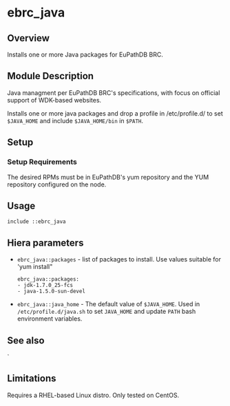 # ebrc_java

## Overview

Installs one or more Java packages for EuPathDB BRC.

## Module Description

Java managment per EuPathDB BRC's specifications, with focus on official 
support of WDK-based websites.

Installs one or more java packages and drop a profile in /etc/profile.d/ to set
`$JAVA_HOME` and include `$JAVA_HOME/bin` in `$PATH`.

## Setup

### Setup Requirements

The desired RPMs must be in EuPathDB's yum repository and the YUM 
repository configured on the node.

## Usage

`include ::ebrc_java`

## Hiera parameters

  - `ebrc_java::packages` - list of packages to install. Use values suitable for 'yum install"
  
        ebrc_java::packages:
        - jdk-1.7.0_25-fcs
        - java-1.5.0-sun-devel

  - `ebrc_java::java_home` - The default value of `$JAVA_HOME`. Used in `/etc/profile.d/java.sh` to set `JAVA_HOME` and update `PATH` bash environment variables.

## See also

`

## Limitations

Requires a RHEL-based Linux distro. Only tested on CentOS.
